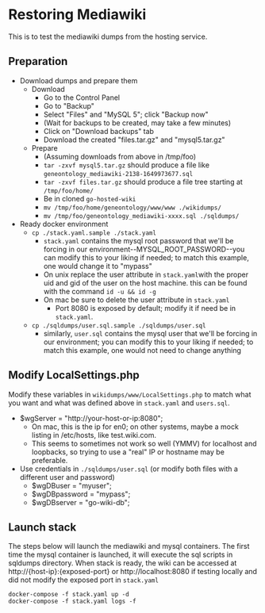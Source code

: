 # Restoring Mediawiki

This is to test the mediawiki dumps from the hosting service.

## Preparation

- Download dumps and prepare them
  - Download
	- Go to the Control Panel
	- Go to "Backup"
	- Select "Files" and "MySQL 5"; click "Backup now"
	- (Wait for backups to be created, may take a few minutes)
	- Click on "Download backups" tab
	- Download the created "files.tar.gz" and "mysql5.tar.gz"
  - Prepare
	- (Assuming downloads from above in /tmp/foo)
	- `tar -zxvf mysql5.tar.gz` should produce a file like `geneontology_mediawiki-2138-1649973677.sql`
	- `tar -zxvf files.tar.gz` should produce a file tree starting at `/tmp/foo/home/`
	- Be in cloned `go-hosted-wiki`
    - `mv /tmp/foo/home/geneontology/www/www ./wikidumps/`
    - `mv /tmp/foo/geneontology_mediawiki-xxxx.sql ./sqldumps/`
- Ready docker environment
  - `cp ./stack.yaml.sample ./stack.yaml`
	- `stack.yaml` contains the mysql root password that we'll be forcing in our environment--MYSQL\_ROOT\_PASSWORD--you can modify this to your liking if needed; to match this example, one would change it to "mypass"
	- On unix replace the user attribute in `stack.yaml`with the proper uid and gid of the user on the host machine. this can be found with the command `id -u && id -g`
	- On mac be sure to delete the user attribute in `stack.yaml`
        - Port 8080 is exposed by default; modify it if need be in `stack.yaml`.
  - `cp ./sqldumps/user.sql.sample ./sqldumps/user.sql`
	- similarly, `user.sql` contains the mysql user that we'll be forcing in our environment; you can modify this to your liking if needed; to match this example, one would not need to change anything

## Modify LocalSettings.php

Modify these variables in `wikidumps/www/LocalSettings.php` to match what you want and what was defined above in `stack.yaml` and `users.sql`.

- $wgServer = "http://your-host-or-ip:8080";
  - On mac, this is the ip for en0; on other systems, maybe a mock listing in /etc/hosts, like test.wiki.com.
  - This seems to sometimes not work so well (YMMV) for localhost and loopbacks, so trying to use a "real" IP or hostname may be preferable.
- Use credentials in `./sqldumps/user.sql` (or modify both files with a different user and password)
  - $wgDBuser = "myuser";
  - $wgDBpassword = "mypass";
  - $wgDBserver = "go-wiki-db";

## Launch stack

The steps below  will launch the mediawiki and mysql containers. The first time the mysql container is launched,
it will execute the sql scripts in sqldumps directory. When stack is ready, the wiki can be accessed at
http://{host-ip}:{exposed-port} or http://localhost:8080 if testing locally and did not modify the exposed port
in `stack.yaml`

```
docker-compose -f stack.yaml up -d
docker-compose -f stack.yaml logs -f
```
